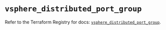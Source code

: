 # `vsphere_distributed_port_group`

Refer to the Terraform Registry for docs: [`vsphere_distributed_port_group`](https://registry.terraform.io/providers/vmware/vsphere/2.14.1/docs/resources/distributed_port_group).
